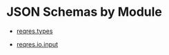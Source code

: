 
# JSON Schemas by Module

* [reqres.types](reqres/types/index.md)

* [reqres.io.input](reqres/io/input/index.md)

